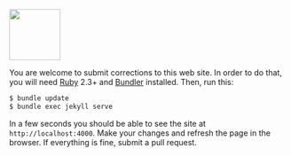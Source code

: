 <img src="https://www.cqfn.org/logo.svg" width="92px"/>

You are welcome to submit corrections to this web site. In order to do that,
you will need [Ruby](https://www.ruby-lang.org/en/) 2.3+ and
[Bundler](https://bundler.io/) installed. Then, run this:

```bash
$ bundle update
$ bundle exec jekyll serve
```

In a few seconds you should be able to see the site
at `http://localhost:4000`. Make your changes and refresh the page in the browser.
If everything is fine, submit a pull request.

